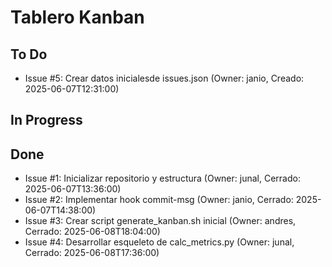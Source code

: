 # Tablero Kanban 

## To Do
- Issue #5: Crear datos inicialesde issues.json (Owner: janio, Creado: 2025-06-07T12:31:00)

## In Progress

## Done
- Issue #1: Inicializar repositorio y estructura (Owner: junal, Cerrado: 2025-06-07T13:36:00)
- Issue #2: Implementar hook commit-msg (Owner: janio, Cerrado: 2025-06-07T14:38:00)
- Issue #3: Crear script generate_kanban.sh inicial (Owner: andres, Cerrado: 2025-06-08T18:04:00)
- Issue #4: Desarrollar esqueleto de calc_metrics.py (Owner: junal, Cerrado: 2025-06-08T17:36:00)
